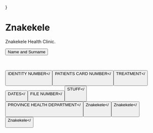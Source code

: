 

}
</script>

</body>

</body>

</body>

</body>

</body>

</body>

</body>

<h1>Znakekele</h1>

<p id="demo">Znakekele Health Clinic.</p>

 

<button type="button" onclick="myFunction()">Name and Surname</button>

<br/> </n> </br>
<button type="button" onclick="myFunction()">IDENTITY NUMBER</
<br/> </n> </br>

<button type="button" onclick="myFunction()">PATIENTS CARD    NUMBER</
<br/> <n/> </br>

<button type="button" onclick="myFunction()">TREATMENT</
<br/></n></br>

<button type="button" onclick="myFunction()">DATES</
<br/><n/>

<button type="button" onclick="myFunction()">FILE NUMBER</
<br/></n>

<button type="button" onclick="myFunction()">STUFF</
<br/><n/><br/>

<button type="button" onclick="myFunction()">PROVINCE HEALTH DEPARTMENT</
<br/></n><br/>

<button type="button" onclick="myFunction()">Znakekele</
<br/><n/><br/>

<button type="button" onclick="myFunction()">Znakekele</
<br/></n></br>

<button type="button" onclick="myFunction()">Znakekele</
</body>
</html> 
